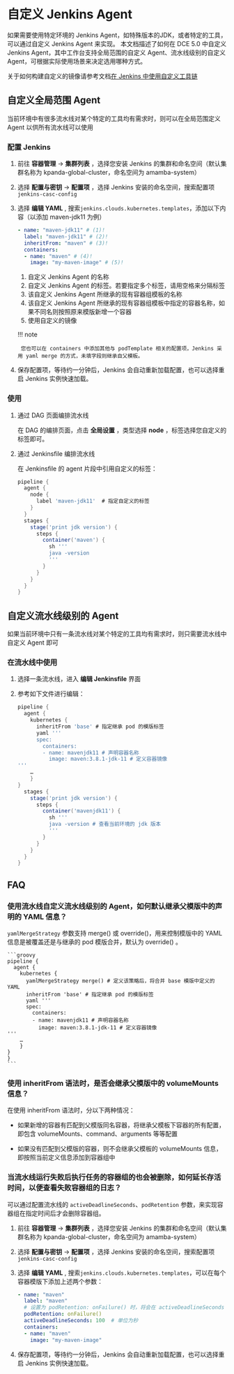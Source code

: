# 自定义 Jenkins Agent

如果需要使用特定环境的 Jenkins Agent，如特殊版本的JDK，或者特定的工具，可以通过自定义 Jenkins Agent 来实现。
本文档描述了如何在 DCE 5.0 中自定义 Jenkins Agent，其中工作台支持全局范围的自定义 Agent、流水线级别的自定义 Agent，可根据实际使用场景来决定选用哪种方式。

关于如何构建自定义的镜像请参考文档[在 Jenkins 中使用自定义工具链](../../quickstart/jenkins-custom.md/#创建自定义镜像)

## 自定义全局范围 Agent

当前环境中有很多流水线对某个特定的工具均有需求时，则可以在全局范围定义 Agent 以供所有流水线可以使用

### 配置 Jenkins

1. 前往 __容器管理__ -> __集群列表__ ，选择您安装 Jenkins 的集群和命名空间（默认集群名称为 kpanda-global-cluster，命名空间为 amamba-system）
2. 选择 __配置与密钥__ -> __配置项__ ，选择 Jenkins 安装的命名空间，搜索配置项 `jenkins-casc-config`
3. 选择 __编辑 YAML__ , 搜索`jenkins.clouds.kubernetes.templates`，添加以下内容（以添加 maven-jdk11 为例）

    ```yaml
    - name: "maven-jdk11" # (1)!
      label: "maven-jdk11" # (2)!
      inheritFrom: "maven" # (3)!
      containers:
      - name: "maven" # (4)!
        image: "my-maven-image" # (5)!
    ```

    1. 自定义 Jenkins Agent 的名称
    2. 自定义 Jenkins Agent 的标签。若要指定多个标签，请用空格来分隔标签
    3. 该自定义 Jenkins Agent 所继承的现有容器组模板的名称
    4. 该自定义 Jenkins Agent 所继承的现有容器组模板中指定的容器名称，如果不同名则按照原来模版新增一个容器
    5. 使用自定义的镜像

    !!! note

        您也可以在 containers 中添加其他与 podTemplate 相关的配置项，Jenkins 采用 yaml merge 的方式，未填字段则继承自父模板。

5. 保存配置项，等待约一分钟后，Jenkins 会自动重新加载配置，也可以选择重启 Jenkins 实例快速加载。

### 使用

1. 通过 DAG 页面编排流水线

    在 DAG 的编排页面，点击 __全局设置__ ，类型选择 **node** ，标签选择您自定义的标签即可。

2. 通过 Jenkinsfile 编排流水线

    在 Jenkinsfile 的 agent 片段中引用自定义的标签：

    ```groovy
    pipeline {
      agent {
        node {
          label 'maven-jdk11'  # 指定自定义的标签
        }
      }
      stages {
        stage('print jdk version') {
          steps {
            container('maven') {
              sh '''
              java -version
              '''
            }
          }
        }
      }
    }
    ```

## 自定义流水线级别的 Agent

如果当前环境中只有一条流水线对某个特定的工具均有需求时，则只需要流水线中自定义 Agent 即可

### 在流水线中使用

1. 选择一条流水线，进入 __编辑 Jenkinsfile__ 界面

2. 参考如下文件进行编辑：

    ```groovy
    pipeline {
      agent {
        kubernetes {
          inheritFrom 'base' # 指定继承 pod 的模版标签
          yaml '''
          spec:
            containers:
            - name: mavenjdk11 # 声明容器名称
              image: maven:3.8.1-jdk-11 # 定义容器镜像
    '''
        …
        }
    }
      stages {
        stage('print jdk version') {
          steps {
            container('mavenjdk11') { 
              sh '''
              java -version # 查看当前环境的 jdk 版本
              '''
            }
          }
        }
      }
    }
    ```

## FAQ

### 使用流水线自定义流水线级别的 Agent，如何默认继承父模版中的声明的 YAML 信息？

`yamlMergeStrategy` 参数支持 merge() 或 override()，用来控制模版中的 YAML 信息是被覆盖还是与继承的 pod 模版合并，默认为 override() 。

    ```groovy
    pipeline {
      agent {
        kubernetes {
          yamlMergeStrategy merge() # 定义该策略后，将合并 base 模版中定义的 YAML
          inheritFrom 'base' # 指定继承 pod 的模版标签
          yaml '''
          spec:
            containers:
            - name: mavenjdk11 # 声明容器名称
              image: maven:3.8.1-jdk-11 # 定义容器镜像
    '''
        …
        }
    }
    }
    ```

### 使用 inheritFrom 语法时，是否会继承父模版中的 volumeMounts 信息？

在使用 inheritFrom 语法时，分以下两种情况：

- 如果新增的容器有匹配到父模版同名容器，将继承父模板下容器的所有配置，即包含 volumeMounts、command、arguments 等等配置

- 如果没有匹配到父模版的容器，则不会继承父模板的 volumeMounts 信息，即按照当前定义信息添加到容器组中

### 当流水线运行失败后执行任务的容器组的也会被删除，如何延长存活时间，以便查看失败容器组的日志？

可以通过配置流水线的 `activeDeadlineSeconds`、`podRetention` 参数，来实现容器组在指定时间后才会删除容器组。

1. 前往 __容器管理__ -> __集群列表__ ，选择您安装 Jenkins 的集群和命名空间（默认集群名称为 kpanda-global-cluster，命名空间为 amamba-system）
2. 选择 __配置与密钥__ -> __配置项__ ，选择 Jenkins 安装的命名空间，搜索配置项 `jenkins-casc-config`
3. 选择 __编辑 YAML__ , 搜索`jenkins.clouds.kubernetes.templates`，可以在每个容器模版下添加上述两个参数：

    ```yaml
    - name: "maven"
      label: "maven" 
      # 设置为 podRetention: onFailure() 时，将会在 activeDeadlineSeconds 定义的时间超过后删除 pod 
      podRetention: onFailure() 
      activeDeadlineSeconds: 100  # 单位为秒
      containers:
      - name: "maven" 
        image: "my-maven-image" 
    ```

5. 保存配置项，等待约一分钟后，Jenkins 会自动重新加载配置，也可以选择重启 Jenkins 实例快速加载。
